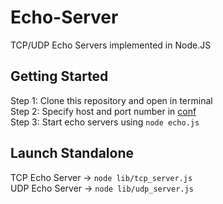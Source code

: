 # Echo-Server   
TCP/UDP Echo Servers implemented in Node.JS   
   

## Getting Started   
Step 1: Clone this repository and open in terminal   
Step 2: Specify host and port number in [conf][1]   
Step 3: Start echo servers using `node echo.js`   


## Launch Standalone    
TCP Echo Server -> `node lib/tcp_server.js`   
UDP Echo Server -> `node lib/udp_server.js`   
   
   
[1]:    ./conf/server.json
